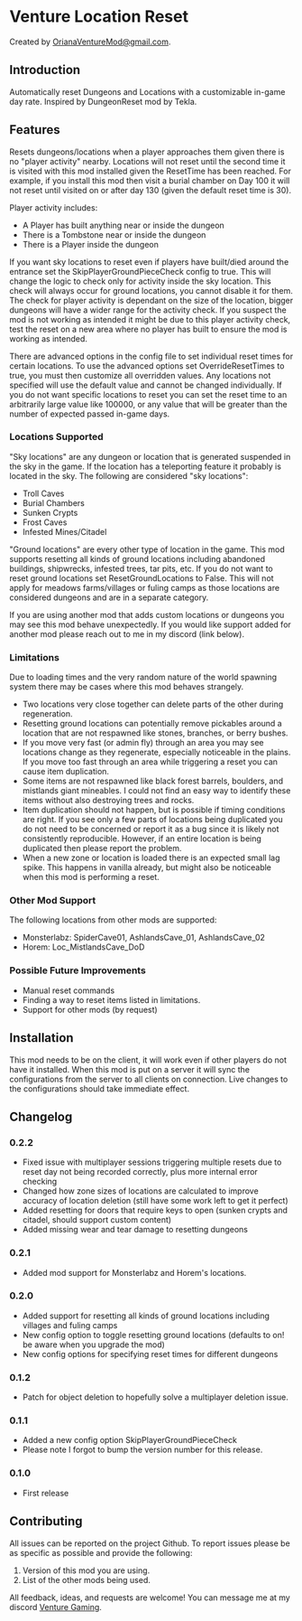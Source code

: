# Venture Location Reset

Created by [OrianaVentureMod@gmail.com](https://github.com/OrianaVenture/VentureValheim).

## Introduction

Automatically reset Dungeons and Locations with a customizable in-game day rate. Inspired by DungeonReset mod by Tekla.

## Features

Resets dungeons/locations when a player approaches them given there is no "player activity" nearby. Locations will not reset until the second time it is visited with this mod installed given the ResetTime has been reached. For example, if you install this mod then visit a burial chamber on Day 100 it will not reset until visited on or after day 130 (given the default reset time is 30).

Player activity includes:

* A Player has built anything near or inside the dungeon
* There is a Tombstone near or inside the dungeon
* There is a Player inside the dungeon

If you want sky locations to reset even if players have built/died around the entrance set the SkipPlayerGroundPieceCheck config to true. This will change the logic to check only for activity inside the sky location. This check will always occur for ground locations, you cannot disable it for them. The check for player activity is dependant on the size of the location, bigger dungeons will have a wider range for the activity check. If you suspect the mod is not working as intended it might be due to this player activity check, test the reset on a new area where no player has built to ensure the mod is working as intended.

There are advanced options in the config file to set individual reset times for certain locations. To use the advanced options set OverrideResetTimes to true, you must then customize all overridden values. Any locations not specified will use the default value and cannot be changed individually. If you do not want specific locations to reset you can set the reset time to an arbitrarily large value like 100000, or any value that will be greater than the number of expected passed in-game days.

### Locations Supported

"Sky locations" are any dungeon or location that is generated suspended in the sky in the game. If the location has a teleporting feature it probably is located in the sky. The following are considered "sky locations":

* Troll Caves
* Burial Chambers
* Sunken Crypts
* Frost Caves
* Infested Mines/Citadel

"Ground locations" are every other type of location in the game. This mod supports resetting all kinds of ground locations including abandoned buildings, shipwrecks, infested trees, tar pits, etc. If you do not want to reset ground locations set ResetGroundLocations to False. This will not apply for meadows farms/villages or fuling camps as those locations are considered dungeons and are in a separate category.

If you are using another mod that adds custom locations or dungeons you may see this mod behave unexpectedly. If you would like support added for another mod please reach out to me in my discord (link below).


### Limitations

Due to loading times and the very random nature of the world spawning system there may be cases where this mod behaves strangely.

* Two locations very close together can delete parts of the other during regeneration.
* Resetting ground locations can potentially remove pickables around a location that are not respawned like stones, branches, or berry bushes.
* If you move very fast (or admin fly) through an area you may see locations change as they regenerate, especially noticeable in the plains. If you move too fast through an area while triggering a reset you can cause item duplication.
* Some items are not respawned like black forest barrels, boulders, and mistlands giant mineables. I could not find an easy way to identify these items without also destroying trees and rocks.
* Item duplication should not happen, but is possible if timing conditions are right. If you see only a few parts of locations being duplicated you do not need to be concerned or report it as a bug since it is likely not consistently reproducible. However, if an entire location is being duplicated then please report the problem.
* When a new zone or location is loaded there is an expected small lag spike. This happens in vanilla already, but might also be noticeable when this mod is performing a reset.

### Other Mod Support

The following locations from other mods are supported:

* Monsterlabz: SpiderCave01, AshlandsCave_01, AshlandsCave_02
* Horem: Loc_MistlandsCave_DoD

### Possible Future Improvements

* Manual reset commands
* Finding a way to reset items listed in limitations.
* Support for other mods (by request)

## Installation

This mod needs to be on the client, it will work even if other players do not have it installed. When this mod is put on a server it will sync the configurations from the server to all clients on connection. Live changes to the configurations should take immediate effect.

## Changelog

### 0.2.2

* Fixed issue with multiplayer sessions triggering multiple resets due to reset day not being recorded correctly, plus more internal error checking
* Changed how zone sizes of locations are calculated to improve accuracy of location deletion (still have some work left to get it perfect)
* Added resetting for doors that require keys to open (sunken crypts and citadel, should support custom content)
* Added missing wear and tear damage to resetting dungeons

### 0.2.1

* Added mod support for Monsterlabz and Horem's locations.

### 0.2.0

* Added support for resetting all kinds of ground locations including villages and fuling camps
* New config option to toggle resetting ground locations (defaults to on! be aware when you upgrade the mod)
* New config options for specifying reset times for different dungeons

### 0.1.2

* Patch for object deletion to hopefully solve a multiplayer deletion issue.

### 0.1.1

* Added a new config option SkipPlayerGroundPieceCheck
* Please note I forgot to bump the version number for this release.

### 0.1.0

* First release

## Contributing

All issues can be reported on the project Github. To report issues please be as specific as possible and provide the following:

1. Version of this mod you are using.
2. List of the other mods being used.

All feedback, ideas, and requests are welcome! You can message me at my discord [Venture Gaming](https://discord.gg/tAd5hapt88).
